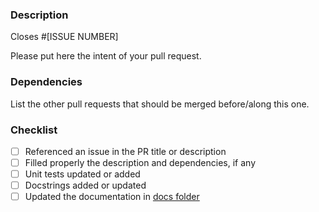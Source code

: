 ### Description
Closes #[ISSUE NUMBER]

Please put here the intent of your pull request.

### Dependencies
List the other pull requests that should be merged before/along this one.

### Checklist
- [ ] Referenced an issue in the PR title or description
- [ ] Filled properly the description and dependencies, if any
- [ ] Unit tests updated or added
- [ ] Docstrings added or updated
- [ ] Updated the documentation in [docs folder](../docs)
